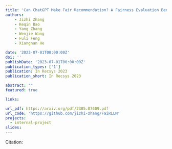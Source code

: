 ```yaml
---
title: 'Can ChatGPT Make Fair Recommendation? A Fairness Evaluation Benchmark for Recommendation with Large Language Model'
authors:
	- Jizhi Zhang
	- Keqin Bao
	- Yang Zhang
	- Wenjie Wang
	- Fuli Feng 
	- Xiangnan He

date: '2023-07-01T00:00:00Z'
doi: ''
publishDate: '2023-07-01T00:00:00Z'
publication_types: ['1']
publication: In Recsys 2023 
publication_short: In Recsys 2023 

abstract: ""
featured: true

links:

url_pdf: https://arxiv.org/pdf/2305.07609.pdf
url_code: 'https://github.com/jizhi-zhang/FaiRLLM'
projects:
  - internal-project
slides:
---
```




Citation:
